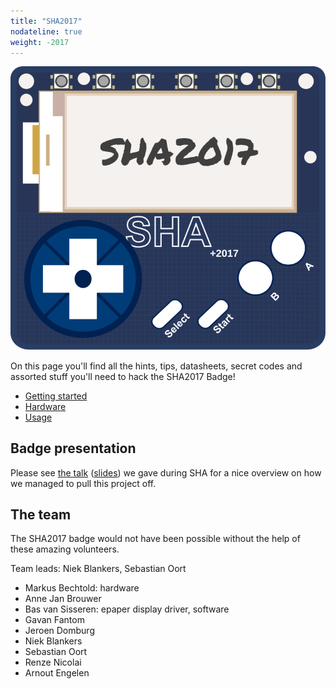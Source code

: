 ```yaml
---
title: "SHA2017"
nodateline: true
weight: -2017
---
```


![SHA2017](sha2017.svg)

On this page you'll find all the hints, tips, datasheets, secret codes and assorted stuff you'll need to hack the SHA2017 Badge! 

 - [Getting started](getting_started)
 - [Hardware](hardware)
 - [Usage](usage)

## Badge presentation
Please see [the talk](https://media.ccc.de/v/SHA2017-51-sha2017_badge) ([slides](SHA2017_Badge.pdf)) we gave during SHA for a nice overview on how we managed to pull this project off.

## The team

The SHA2017 badge would not have been possible without the help of these amazing volunteers.

Team leads: Niek Blankers, Sebastian Oort

 - Markus Bechtold: hardware
 - Anne Jan Brouwer
 - Bas van Sisseren: epaper display driver, software
 - Gavan Fantom
 - Jeroen Domburg
 - Niek Blankers
 - Sebastian Oort
 - Renze Nicolai
 - Arnout Engelen
